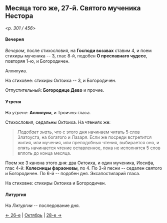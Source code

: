
## Месяца того же, 27-й. Святого мученика Нестора  

<*p. 301 / 456*>

#### Вечерня

*Вечером*, после стихословия, на **Господи воззвах** ставим 4, и поем стихиры мученика -- 3, глас 8-й, 
подобен **О преславнаго чудесе**, повторяя 1-ю, и Богородичен. 

Аллилуиа. 

На стиховне: стихиры Октоиха -- 3, и Богородичен.

Отпустительный: **Богородице Дево** и прочие. 

#### Утреня

На *утрене*: **Аллилуиа**, и Троичны гласа. 

Стихословия, седальны Октоиха. На чтениях же: 

> *Подобает знать*, что с этого дня начинаем читать 5 слов Златоуста, на богатого и Лазаря. 
> Если же посреди встретится жития, или мучения, или преподобных чтения, выбирается оно, и 
> опять начинается чтение оставленное, пока не исполнятся 5 слов вплоть до конца месяца.  

Поем же 3 канона этого дня: два Октоиха, и один мученика, Иосифа, глас 4-й: **Колесницы фараоновы**, по 4. 
По 3-й песни -- седален святого и Богородичен.
По 6-й -- подобен дня. 
Эксапостиларий гласа. 

На стиховне: стихиры Октоиха и Богородичен. 

#### Литургия

На *Литургии* -- последование дня. 

[← 26-е](10_26_EUR.ru.md) | [Октябрь](README.md#27-й) | [28-е →](10_28_EUR.ru.md)
